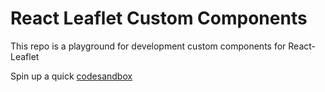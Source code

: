 # React Leaflet Custom Components

This repo is a playground for development custom components for React-Leaflet

Spin up a quick [codesandbox](https://codesandbox.io/s/github/slutske22/react-leaflet-custom-components)
